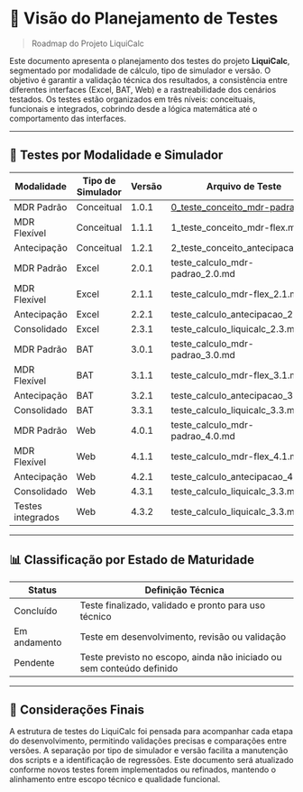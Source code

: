 # 📌 Visão do Planejamento de Testes

> Roadmap do Projeto LiquiCalc

Este documento apresenta o planejamento dos testes do projeto **LiquiCalc**, segmentado por modalidade de cálculo, tipo de simulador e versão. O objetivo é garantir a validação técnica dos resultados, a consistência entre diferentes interfaces (Excel, BAT, Web) e a rastreabilidade dos cenários testados. Os testes estão organizados em três níveis: conceituais, funcionais e integrados, cobrindo desde a lógica matemática até o comportamento das interfaces.

---

## 🧪 Testes por Modalidade e Simulador

| Modalidade             | Tipo de Simulador | Versão     | Arquivo de Teste                              | Status        |
|------------------------|-------------------|------------|-----------------------------------------------|---------------|
| MDR Padrão             | Conceitual        | 1.0.1      | [0_teste_conceito_mdr-padrao.md](https://github.com/vinyalme/LiquiCalc/blob/main/2_testes/0_conceitos_teste/0_teste_conceito_mdr-padrao.md)                | Concluído     |
| MDR Flexível           | Conceitual        | 1.1.1      | 1_teste_conceito_mdr-flex.md                  | Pendente      |
| Antecipação            | Conceitual        | 1.2.1      | 2_teste_conceito_antecipacao.md               | Pendente      |
| MDR Padrão             | Excel             | 2.0.1      | teste_calculo_mdr-padrao_2.0.md               | Pendente      |
| MDR Flexível           | Excel             | 2.1.1      | teste_calculo_mdr-flex_2.1.md                 | Pendente      |
| Antecipação            | Excel             | 2.2.1      | teste_calculo_antecipacao_2.2.md              | Pendente      |
| Consolidado            | Excel             | 2.3.1      | teste_calculo_liquicalc_2.3.md                | Pendente      |
| MDR Padrão             | BAT               | 3.0.1      | teste_calculo_mdr-padrao_3.0.md               | Pendente      |
| MDR Flexível           | BAT               | 3.1.1      | teste_calculo_mdr-flex_3.1.md                 | Pendente      |
| Antecipação            | BAT               | 3.2.1      | teste_calculo_antecipacao_3.2.md              | Pendente      |
| Consolidado            | BAT               | 3.3.1      | teste_calculo_liquicalc_3.3.md                | Pendente      |
| MDR Padrão             | Web               | 4.0.1      | teste_calculo_mdr-padrao_4.0.md               | Pendente      |
| MDR Flexível           | Web               | 4.1.1      | teste_calculo_mdr-flex_4.1.md                 | Pendente      |
| Antecipação            | Web               | 4.2.1      | teste_calculo_antecipacao_4.2.md              | Pendente      |
| Consolidado            | Web               | 4.3.1      | teste_calculo_liquicalc_3.3.md                | Pendente      |
| Testes integrados      | Web               | 4.3.2      | teste_calculo_liquicalc_3.3.md                | Pendente      |
---

## 📊 Classificação por Estado de Maturidade

| Status        | Definição Técnica                                                                 |
|---------------|-----------------------------------------------------------------------------------|
| Concluído     | Teste finalizado, validado e pronto para uso técnico                              |
| Em andamento  | Teste em desenvolvimento, revisão ou validação                                    |
| Pendente      | Teste previsto no escopo, ainda não iniciado ou sem conteúdo definido             |

---

## 📎 Considerações Finais

A estrutura de testes do LiquiCalc foi pensada para acompanhar cada etapa do desenvolvimento, permitindo validações precisas e comparações entre versões. A separação por tipo de simulador e versão facilita a manutenção dos scripts e a identificação de regressões. Este documento será atualizado conforme novos testes forem implementados ou refinados, mantendo o alinhamento entre escopo técnico e qualidade funcional.
